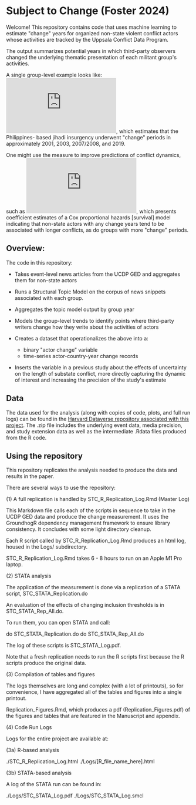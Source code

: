 # Subject to Change (Foster 2024)

Welcome! This repository contains code that uses machine learning to estimate "change" years for organized non-state violent conflict actors whose activities are tracked by the Uppsala Conflict Data Program.

The output summarizes potential years in which third-party observers changed the underlying thematic presentation of each militant group's activities.

A single group-level example looks like: ![Activity modeling for Abu Sayyaf](https://github.com/margaretfoster/SubjectToChange/blob/master/images/annotedAbuSayyaf.pdf), which estimates that the Philippines- based jihadi insurgency underwent "change" periods in approximately 2001, 2003, 2007/2008, and 2019.

One might use the measure to improve predictions of conflict dynamics, such as ![in this model](https://github.com/margaretfoster/SubjectToChange/blob/master/images/TerminationCoefPlotExtUp.pdf), which presents coefficient estimates of a Cox proportional hazards [survival] model indicating that non-state actors with any change years tend to be associated with longer conflicts, as do groups with more "change" periods.

## Overview:

The code in this repository:

- Takes event-level news articles from the UCDP GED and aggregates them for non-state actors
- Runs a Structural Topic Model on the corpus of news snippets associated with each group.
- Aggregates the topic model output by group year
- Models the group-level trends to identify points where third-party writers change how they write about the activities of actors
- Creates a dataset that operationalizes the above into a:
    - binary "actor change" variable
    - time-series actor-country-year change records

- Inserts the variable in a previous study about the effects of uncertainty on the length of substate conflict, more directly capturing the dynamic of interest and increasing the precision of the study's estimate

## Data

The data used for the analysis (along with copies of code, plots, and full run logs) can be found in the [Harvard Dataverse repository associated with this project](https://dataverse.harvard.edu/dataset.xhtml?persistentId=doi%3A10.7910%2FDVN%2F1HNSZR). The .zip file includes the underlying event data, media precision, and study extension data as well as the intermediate .Rdata files produced from the R code.

## Using the repository

This repository replicates the analysis needed to produce the data and results in the paper.

There are several ways to use the repository:

(1) A full replication is handled by STC_R_Replication_Log.Rmd (Master Log)
 
This Markdown file calls each of the scripts in sequence to take in the UCDP GED data and produce the change measurement. It uses the GroundhogR dependency management framework to ensure library consistency. It concludes with some light directory cleanup. 

Each R script called by STC_R_Replication_Log.Rmd produces an html log, housed in the Logs/ subdirectory.

STC_R_Replication_Log.Rmd takes 6 - 8 hours to run on an Apple M1 Pro laptop.

(2) STATA analysis

The application of the measurement is done via a replication of a STATA script, STC_STATA_Replication.do

An evaluation of the effects of changing inclusion thresholds is in STC_STATA_Rep_All.do.

To run them, you can open STATA and call:

do STC_STATA_Replication.do
do STC_STATA_Rep_All.do

The log of these scripts is STC_STATA_Log.pdf.

Note that a fresh replication needs to run the R scripts first because the R scripts produce the original data. 

(3) Compilation of tables and figures

The logs themselves are long and complex (with a lot of printouts), so for convenience, I have aggregated all of the tables and figures into a single printout.

Replication_Figures.Rmd, which produces a pdf (Replication_Figures.pdf) of the figures and tables that are featured in the Manuscript and appendix.

(4) Code Run Logs

Logs for the entire project are available at:

(3a) R-based analysis

./STC_R_Replication_Log.html
./Logs/[R_file_name_here].html 

(3b) STATA-based analysis

A log of the STATA run can be found in:

./Logs/STC_STATA_Log.pdf
./Logs/STC_STATA_Log.smcl



 
